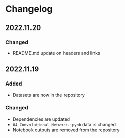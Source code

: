 # Changelog

## 2022.11.20

### Changed

*   README.md update on headers and links

## 2022.11.19

### Added

*   Datasets are now in the repository

### Changed

*   Dependencies are updated
*   `04_Convolutional_Network.ipynb` data is changed
*   Notebook outputs are removed from the repository
